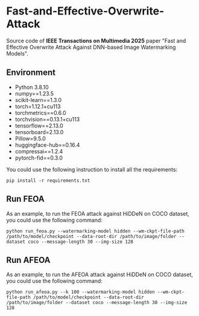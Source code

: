# Fast-and-Effective-Overwrite-Attack

Source code of **IEEE Transactions on Multimedia 2025** paper "Fast and Effective Overwrite Attack Against DNN-based Image Watermarking Models".

## Environment

- Python 3.8.10
- numpy==1.23.5
- scikit-learn==1.3.0
- torch=1.12.1+cu113
- torchmetrics==0.6.0
- torchvision==0.13.1+cu113
- tensorflow==2.13.0
- tensorboard=2.13.0
- Pillow=9.5.0
- huggingface-hub==0.16.4
- compressai==1.2.4
- pytorch-fid==0.3.0

You could use the following instruction to install all the requirements:

```
pip install -r requirements.txt
```

## Run FEOA

As an example, to run the FEOA attack against HiDDeN on COCO dataset, you could use the following command:

```
python run_feoa.py --watermarking-model hidden --wm-ckpt-file-path /path/to/model/checkpoint --data-root-dir /path/to/image/folder --dataset coco --message-length 30 --img-size 128
```

## Run AFEOA

As an example, to run the AFEOA attack against HiDDeN on COCO dataset, you could use the following command:

```
python run_afeoa.py --k 100 --watermarking-model hidden --wm-ckpt-file-path /path/to/model/checkpoint --data-root-dir /path/to/image/folder --dataset coco --message-length 30 --img-size 128
```


